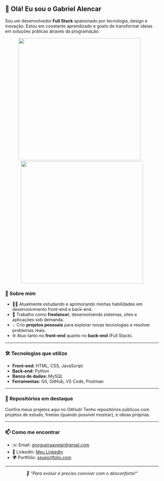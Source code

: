 ## 👋 Olá! Eu sou o Gabriel Alencar

Sou um desenvolvedor **Full Stack** apaixonado por tecnologia, design e inovação. Estou em constante aprendizado e gosto de transformar ideias em soluções práticas através da programação.

<p align="center">
  <img src="https://github-readme-stats.vercel.app/api?username=devGabrielAlencar&show_icons=true&theme=radical&count_private=true" width="400"/>
  &nbsp;&nbsp;&nbsp;
  <img src="https://github-readme-stats.vercel.app/api/top-langs/?username=devGabrielAlencar&layout=compact&theme=radical" width="400"/>
</p>

### 🚀 Sobre mim

- 👨‍💻 Atualmente estudando e aprimorando minhas habilidades em desenvolvimento front-end e back-end.  
- 🔧 Trabalho como **freelancer**, desenvolvendo sistemas, sites e aplicações sob demanda.  
- 💡 Crio **projetos pessoais** para explorar novas tecnologias e resolver problemas reais.  
- 🌐 Atuo tanto no **front-end** quanto no **back-end** (Full Stack).

<hr>

### 🛠️ Tecnologias que utilizo

- **Front-end:** HTML, CSS, JavaScript  
- **Back-end:** Python  
- **Banco de dados:** MySQL  
- **Ferramentas:** Git, GitHub, VS Code, Postman

<hr>

### 📁 Repositórios em destaque

Confira meus projetos aqui no GitHub! Tenho repositórios públicos com projetos de estudo, freelas (quando possível mostrar), e ideias próprias.

---

### 📫 Como me encontrar

- ✉️ Email: gnogueiraavelar@gmail.com  
- 💼 LinkedIn: [Meu LinkedIn](https://www.linkedin.com/in/seuperfil/)  
- 🌍 Portfólio: [seuportfolio.com](https://seuportfolio.com)

---

<p align="center"><i>🧠 "Para evoluir é preciso conviver com o desconforto!"</i></p>
